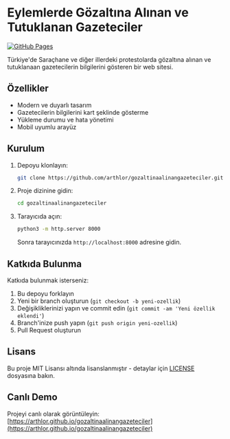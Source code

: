 # Eylemlerde Gözaltına Alınan ve Tutuklanan Gazeteciler

[![GitHub Pages](https://img.shields.io/badge/GitHub%20Pages-Live-brightgreen)](https://arthlor.github.io/gozaltinaalinangazeteciler)

Türkiye'de Saraçhane ve diğer illerdeki protestolarda gözaltına alınan ve tutuklanaan gazetecilerin bilgilerini gösteren bir web sitesi.

## Özellikler

- Modern ve duyarlı tasarım
- Gazetecilerin bilgilerini kart şeklinde gösterme
- Yükleme durumu ve hata yönetimi
- Mobil uyumlu arayüz

## Kurulum

1. Depoyu klonlayın:
   ```bash
   git clone https://github.com/arthlor/gozaltinaalinangazeteciler.git
   ```
2. Proje dizinine gidin:
   ```bash
   cd gozaltinaalinangazeteciler
   ```
3. Tarayıcıda açın:
   ```bash
   python3 -m http.server 8000
   ```
   Sonra tarayıcınızda `http://localhost:8000` adresine gidin.

## Katkıda Bulunma

Katkıda bulunmak isterseniz:

1. Bu depoyu forklayın
2. Yeni bir branch oluşturun (`git checkout -b yeni-ozellik`)
3. Değişikliklerinizi yapın ve commit edin (`git commit -am 'Yeni özellik eklendi'`)
4. Branch'inize push yapın (`git push origin yeni-ozellik`)
5. Pull Request oluşturun

## Lisans

Bu proje MIT Lisansı altında lisanslanmıştır - detaylar için [LICENSE](LICENSE) dosyasına bakın.

## Canlı Demo

Projeyi canlı olarak görüntüleyin: [https://arthlor.github.io/gozaltinaalinangazeteciler](https://arthlor.github.io/gozaltinaalinangazeteciler)
